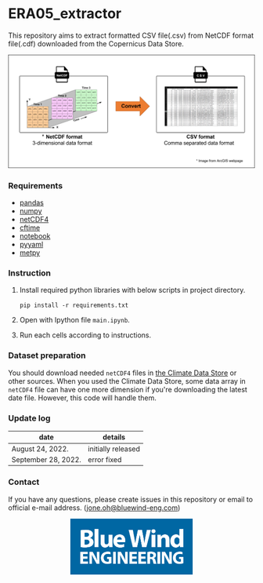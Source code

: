 # ERA05_extractor 
This repository aims to extract formatted CSV file(.csv) from NetCDF format file(.cdf) downloaded from the Copernicus Data Store. 

<p align="center">
  <img src="./src/abstract_img.png" width="800" alt="Logo">
</p>

### Requirements
- [pandas](https://pandas.pydata.org/docs/getting_started/install.html)
- [numpy](https://numpy.org/install/)
- [netCDF4](https://github.com/Unidata/netcdf4-python)
- [cftime](https://unidata.github.io/cftime/installing.html)
- [notebook](https://jupyter.org/install)
- [pyyaml](https://pypi.org/project/PyYAML/)
- [metpy](https://unidata.github.io/MetPy/latest/userguide/installguide.html)


### Instruction 
1. Install required python libraries with below scripts in project directory.
   ```
   pip install -r requirements.txt
   ```
2. Open with Ipython file `main.ipynb`.

3. Run each cells according to instructions.

### Dataset preparation
You should download needed `netCDF4` files in [the Climate Data Store](https://cds.climate.copernicus.eu/cdsapp#!/dataset/reanalysis-era5-pressure-levels?tab=overview, "Copernicus Data Center link") or other sources.  When you used the Climate Data Store, some data array in `netCDF4` file can have one more dimension if you're downloading the latest date file. However, this code will handle them.


### Update log

date | details 
---- | ---- 
August 24, 2022. | initially released
September 28, 2022. | error fixed 



### Contact
If you have any questions, please create issues in this repository or email to official e-mail address. (jone.oh@bluewind-eng.com) 

<p align="center">
  <img src="./src/blue_wind_engineering_logo.png" width="250" alt="Logo">
</p>
